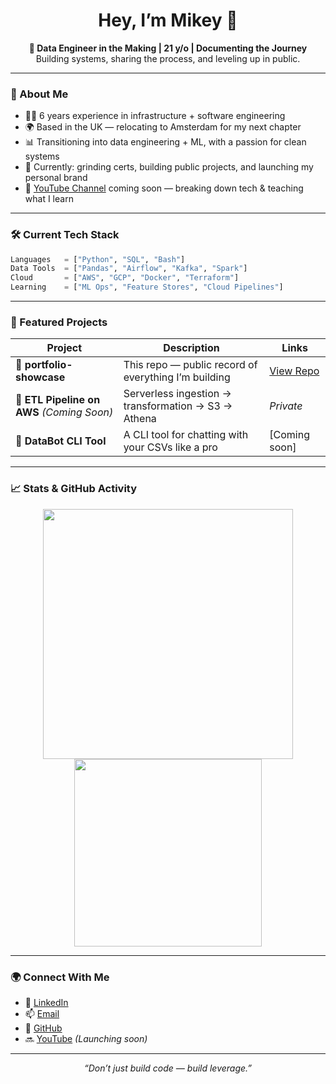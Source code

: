 
<!-- Profile README for https://github.com/ma2003x -->

<h1 align="center">Hey, I’m Mikey 👋</h1>

<p align="center">
  <strong>🚀 Data Engineer in the Making | 21 y/o | Documenting the Journey</strong><br>
  Building systems, sharing the process, and leveling up in public.
</p>

---

### 🧠 About Me

- 🧑‍💻 6 years experience in infrastructure + software engineering  
- 🌍 Based in the UK — relocating to Amsterdam for my next chapter  
- 📊 Transitioning into data engineering + ML, with a passion for clean systems  
- 🎯 Currently: grinding certs, building public projects, and launching my personal brand  
- 🎥 [YouTube Channel](#) coming soon — breaking down tech & teaching what I learn

---

### 🛠️ Current Tech Stack

```python
Languages   = ["Python", "SQL", "Bash"]
Data Tools  = ["Pandas", "Airflow", "Kafka", "Spark"]
Cloud       = ["AWS", "GCP", "Docker", "Terraform"]
Learning    = ["ML Ops", "Feature Stores", "Cloud Pipelines"]
```

---

### 📌 Featured Projects

| Project | Description | Links |
|--------|-------------|-------|
| **📂 portfolio-showcase** | This repo — public record of everything I’m building | [View Repo](https://github.com/ma2003x/portfolio-showcase) |
| **🔄 ETL Pipeline on AWS** *(Coming Soon)* | Serverless ingestion → transformation → S3 → Athena | *Private* |
| **💬 DataBot CLI Tool** | A CLI tool for chatting with your CSVs like a pro | [Coming soon] |

---

### 📈 Stats & GitHub Activity

<p align="center">
  <img src="https://github-readme-stats.vercel.app/api?username=ma2003x&show_icons=true&theme=radical" width="400"/>
  <img src="https://github-readme-stats.vercel.app/api/top-langs/?username=ma2003x&layout=compact&theme=radical" width="300"/>
</p>

---

### 🌍 Connect With Me

- 💼 [LinkedIn](https://linkedin.com/in/YOUR-LINK)
- 📫 [Email](mailto:michaelaston320@gmail.com)
- 🧠 [GitHub](https://github.com/ma2003x)
- 🔜 [YouTube](#) *(Launching soon)*

---

<p align="center">
  <em>“Don’t just build code — build leverage.”</em>
</p>
